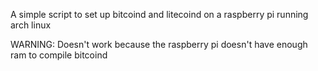 A simple script to set up bitcoind and litecoind on a raspberry pi running arch linux

WARNING: Doesn't work because the raspberry pi doesn't have enough ram to compile bitcoind
